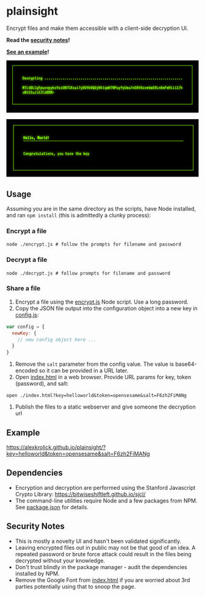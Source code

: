 # plainsight

Encrypt files and make them accessible with a client-side decryption UI. 

**Read the [security notes](#security-notes)!**

**[See an example](https://alexkrolick.github.io/plainsight/?key=helloworld&token=opensesame&salt=F6zh2FiMANg)!**

![screenshot of encrypted file](encrypted.png)

![screenshot of decrypted file](decrypted.png)

## Usage

Assuming you are in the same directory as the scripts, have Node installed, and ran `npm install` (this is admittedly a clunky process):

### Encrypt a file

```shell
node ./encrypt.js # follow the prompts for filename and password
```

### Decrypt a file

```shell
node ./decrypt.js # follow prompts for filename and password
```
  
### Share a file

1. Encrypt a file using the [encrypt.js](encrypt.js) Node script. Use a long password.
1. Copy the JSON file output into the configuration object into a new key in [config.js](config.js):

  ```js
  var config = { 
    newKey: {
      // new config object here ...
    } 
  }
  ```
  
1. Remove the `salt` parameter from the config value. The value is base64-encoded so it can be provided in a URL later.
1. Open [index.html](index.html) in a web browser. Provide URL params for key, token (password), and salt:
  
  ```shell
  open ./index.html?key=helloworld&token=opensesame&salt=F6zh2FiMANg
  ```
  
1. Publish the files to a static webserver and give someone the decryption url


## Example
https://alexkrolick.github.io/plainsight/?key=helloworld&token=opensesame&salt=F6zh2FiMANg

## Dependencies

- Encryption and decryption are performed using the Stanford Javascript Crypto Library: https://bitwiseshiftleft.github.io/sjcl/
- The command-line utilities require Node and a few packages from NPM. See [package.json](package.json) for details.

## Security Notes
- This is mostly a novelty UI and hasn't been validated significantly.
- Leaving encrypted files out in public may not be that good of an idea. A repeated password or brute force attack could result in the files being decrypted without your knowledge.
- Don't trust blindly in the package manager - audit the dependencies installed by NPM.
- Remove the Google Font from [index.html](index.html) if you are worried about 3rd parties potentially using that to snoop the page.
